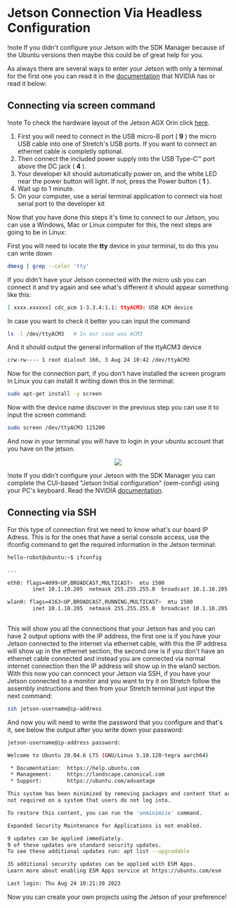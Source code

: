 # Jetson Connection Via Headless Configuration
!note If you didn't configure your Jetson with the SDK Manager because of the Ubuntu versions then maybe this could be of great help for you.

As always there are several ways to enter your Jetson with only a terminal for the first one you can read it in the [documentation](https://developer.nvidia.com/embedded/learn/get-started-jetson-agx-orin-devkit) that NVIDIA has or read it below:

## Connecting via screen command
!note To check the hardware layout of the Jetson AGX Orin click [here](https://developer.nvidia.com/embedded/learn/jetson-agx-orin-devkit-user-guide/developer_kit_layout.html).
1. First you will need to connect in the USB micro-B port ( **9** ) the micro USB cable into one of Stretch's USB ports. If you want to connect an ethernet cable is completly optional.
2. Then connect the included power supply into the USB Type-C™ port above the DC jack ( **4** ).
3. Your developer kit should automatically power on, and the white LED near the power button will light. If not, press the Power button ( **1** ).
4. Wait up to 1 minute.
5. On your computer, use a serial terminal application to connect via host serial port to the developer kit

Now that you have done this steps it's time to connect to our Jetson, you can use a Windows, Mac or Linux computer for this, the next steps are going to be in Linux:

First you will need to locate the **tty** device in your terminal, to do this you can write down

```{.bash .shell-prompt}
dmesg | grep --color 'tty'
```

If you didn't have your Jetson connected with the micro usb you can connect it and try again and see what's different it should appear something like this:
```{.bash .shell-prompt}
[ xxxx.xxxxxx] cdc_acm 1-3.3.4:1.1: ttyACM3: USB ACM device
```

In case you want to check it better you can input the command
```{.bash .shell-prompt}
ls -l /dev/ttyACM3   # In our case was ACM3
```

And it should output the general information of the ttyACM3 device
```{.bash .shell-prompt}
crw-rw---- 1 root dialout 166, 3 Aug 24 10:42 /dev/ttyACM3
```

Now for the connection part, if you don't have installed the screen program in Linux you can install it writing down this in the terminal:
```{.bash .shell-prompt}
sudo apt-get install -y screen
```

Now with the device name discover in the previous step you can use it to input the screen command:
```{.bash .shell-prompt}
sudo screen /dev/ttyACM3 115200
```
And now in your terminal you will have to login in your ubuntu account that you have on the jetson.

<p align="center">
  <img src="https://github.com/hello-robot/stretch_tool_share/assets/141784078/21aaee55-eae1-48b4-9525-691c78f3a88b"/>
</p>

!note If you didn't configure your Jetson with the SDK Manager you can complete the CUI-based "Jetson Initial configuration" (oem-config) using your PC's keyboard. Read the NVIDIA [documentation](https://developer.nvidia.com/embedded/learn/get-started-jetson-agx-orin-devkit).

## Connecting via SSH
For this type of connection first we need to know what's our board IP Adress. This is for the ones that have a serial console access, use the ifconfig command to get the required information in the Jetson terminal: 
```{.bash .shell-prompt}
hello-robot@ubuntu:~$ ifconfig

...

eth0: flags=4099<UP,BROADCAST,MULTICAST>  mtu 1500
    	inet 10.1.10.205  netmask 255.255.255.0  broadcast 10.1.10.205

wlan0: flags=4163<UP,BROADCAST,RUNNING,MULTICAST>  mtu 1500
    	inet 10.1.10.205  netmask 255.255.255.0  broadcast 10.1.10.205
    	
```
This will show you all the connections that your Jetson has and you can have 2 output options with the IP address, the first one is if you have your Jetson connected to the internet via ethernet cable, with this the IP address will show up in the ethernet section, the second one is if you don't have an ethernet cable connected and instead you are connected via normal internet connection then the IP address will show up in the wlan0 section. With this now you can conncect your Jetson via SSH, if you have your Jetson connected to a monitor and you want to try it on Stretch follow the assembly instructions and then from your Stretch terminal just input the next command:
```{.bash .shell-prompt}
ssh jetson-username@ip-address
```
And now you will need to write the password that you configure and that's it, see below the output after you write down your password:
```{.bash .shell-prompt}
jetson-username@ip-address password:

Welcome to Ubuntu 20.04.6 LTS (GNU/Linux 5.10.120-tegra aarch64)

 * Documentation:  https://help.ubuntu.com
 * Management:     https://landscape.canonical.com
 * Support:        https://ubuntu.com/advantage

This system has been minimized by removing packages and content that are
not required on a system that users do not log into.

To restore this content, you can run the 'unminimize' command.

Expanded Security Maintenance for Applications is not enabled.

9 updates can be applied immediately.
9 of these updates are standard security updates.
To see these additional updates run: apt list --upgradable

35 additional security updates can be applied with ESM Apps.
Learn more about enabling ESM Apps service at https://ubuntu.com/esm

Last login: Thu Aug 24 10:21:30 2023
```
Now you can create your own projects using the Jetson of your preference!
